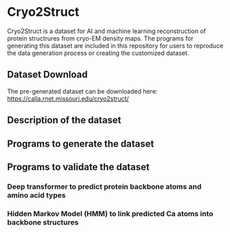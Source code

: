 # Cryo2Struct 
Cryo2Struct is a dataset for AI and machine learning reconstruction of protein structrures from cryo-EM density maps. The programs for generating this dataset are included in this repository for users to reproduce the data generation process or creating the customized dataset. 

## Dataset Download
The pre-generated dataset can be downloaded here: https://calla.rnet.missouri.edu/cryo2struct/

## Description of the dataset


## Programs to generate the dataset

## Programs to validate the dataset

### Deep transformer to predict protein backbone atoms and amino acid types


### Hidden Markov Model (HMM) to link predicted Ca atoms into backbone structures

